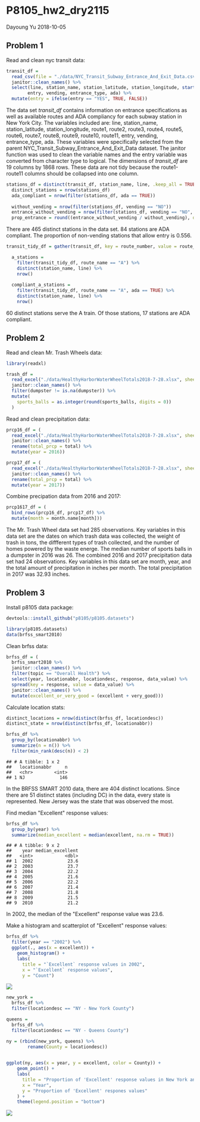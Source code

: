 P8105\_hw2\_dry2115
================
Dayoung Yu
2018-10-05

Problem 1
---------

Read and clean nyc transit data:

``` r
transit_df = 
  read_csv(file = "./data/NYC_Transit_Subway_Entrance_And_Exit_Data.csv") %>%
  janitor::clean_names() %>%
  select(line, station_name, station_latitude, station_longitude, starts_with("route"), 
        entry, vending, entrance_type, ada) %>%
  mutate(entry = ifelse(entry == "YES", TRUE, FALSE))
```

The data set *transit\_df* contains information on entrance specifications as well as available routes and ADA compliancy for each subway station in New York City. The variables included are: line, station\_name, station\_latitude, station\_longitude, route1, route2, route3, route4, route5, route6, route7, route8, route9, route10, route11, entry, vending, entrance\_type, ada. These variables were specifically selected from the parent NYC\_Transit\_Subway\_Entrance\_And\_Exit\_Data dataset. The janitor function was used to clean the variable names and the entry variable was converted from character type to logical. The dimensions of *transit\_df* are 19 columns by 1868 rows. These data are not tidy because the route1-route11 columns should be collapsed into one column.

``` r
stations_df = distinct(transit_df, station_name, line, .keep_all = TRUE)
  distinct_stations = nrow(stations_df)
  ada_compliant = nrow(filter(stations_df, ada == TRUE))
  
  without_vending = nrow(filter(stations_df, vending == "NO"))
  entrance_without_vending = nrow(filter(stations_df, vending == "NO", entry == TRUE))
  prop_entrance = round((entrance_without_vending / without_vending), digits = 3)
```

There are 465 distinct stations in the data set. 84 stations are ADA compliant. The proportion of non-vending stations that allow entry is 0.556.

``` r
transit_tidy_df = gather(transit_df, key = route_number, value = route_name, route1:route11)

  a_stations = 
    filter(transit_tidy_df, route_name == "A") %>%
    distinct(station_name, line) %>%
    nrow()
  
  compliant_a_stations = 
    filter(transit_tidy_df, route_name == "A", ada == TRUE) %>%
    distinct(station_name, line) %>%
    nrow()
```

60 distinct stations serve the A train. Of those stations, 17 stations are ADA compliant.

Problem 2
---------

Read and clean Mr. Trash Wheels data:

``` r
library(readxl)

trash_df = 
  read_excel("./data/HealthyHarborWaterWheelTotals2018-7-28.xlsx", sheet = 1, range = cell_cols("A:N")) %>%
  janitor::clean_names() %>%
  filter(dumpster != is.na(dumpster)) %>%
  mutate(
    sports_balls = as.integer(round(sports_balls, digits = 0))
  )
```

Read and clean precipitation data:

``` r
prcp16_df = (
  read_excel("./data/HealthyHarborWaterWheelTotals2018-7-28.xlsx", sheet = 5, range = cell_rows(2:14)) %>%
  janitor::clean_names() %>%
  rename(total_prcp = total) %>%
  mutate(year = 2016))

prcp17_df = (
  read_excel("./data/HealthyHarborWaterWheelTotals2018-7-28.xlsx", sheet = 4, range = cell_rows(2:14)) %>%
  janitor::clean_names() %>%
  rename(total_prcp = total) %>%
  mutate(year = 2017))
```

Combine precipation data from 2016 and 2017:

``` r
prcp1617_df = (
  bind_rows(prcp16_df, prcp17_df) %>%
  mutate(month = month.name[month]))
```

The Mr. Trash Wheel data set had 285 observations. Key variables in this data set are the dates on which trash data was collected, the weight of trash in tons, the diffferent types of trash collected, and the number of homes powered by the waste energe. The median number of sports balls in a dumpster in 2016 was 26. The combined 2016 and 2017 precipitation data set had 24 observations. Key variables in this data set are month, year, and the total amount of precipitation in inches per month. The total precipitation in 2017 was 32.93 inches.

Problem 3
---------

Install p8105 data package:

``` r
devtools::install_github("p8105/p8105.datasets")

library(p8105.datasets)
data(brfss_smart2010)
```

Clean brfss data:

``` r
brfss_df = (
  brfss_smart2010 %>%
  janitor::clean_names() %>%
  filter(topic == "Overall Health") %>%
  select(year, locationabbr, locationdesc, response, data_value) %>%
  spread(key = response, value = data_value) %>%
  janitor::clean_names() %>%
  mutate(excellent_or_very_good = (excellent + very_good)))
```

Calculate location stats:

``` r
distinct_locations = nrow(distinct(brfss_df, locationdesc))
distinct_state = nrow(distinct(brfss_df, locationabbr))

brfss_df %>%
  group_by(locationabbr) %>%
  summarize(n = n()) %>%
  filter(min_rank(desc(n)) < 2)
```

    ## # A tibble: 1 x 2
    ##   locationabbr     n
    ##   <chr>        <int>
    ## 1 NJ             146

In the BRFSS SMART 2010 data, there are 404 distinct locations. Since there are 51 distinct states (including DC) in the data, every state is represented. New Jersey was the state that was observed the most.

Find median "Excellent" response values:

``` r
brfss_df %>%
  group_by(year) %>%
  summarize(median_excellent = median(excellent, na.rm = TRUE))
```

    ## # A tibble: 9 x 2
    ##    year median_excellent
    ##   <int>            <dbl>
    ## 1  2002             23.6
    ## 2  2003             23.7
    ## 3  2004             22.2
    ## 4  2005             21.6
    ## 5  2006             22.2
    ## 6  2007             21.4
    ## 7  2008             21.8
    ## 8  2009             21.5
    ## 9  2010             21.2

In 2002, the median of the "Excellent" response value was 23.6.

Make a histogram and scatterplot of "Excellent" response values:

``` r
brfss_df %>%
  filter(year == "2002") %>%
  ggplot(., aes(x = excellent)) + 
    geom_histogram() + 
    labs(
      title = "`Excellent` response values in 2002",
      x = "`Excellent` response values",
      y = "Count")
```

![](p8105_hw2_dry2115_files/figure-markdown_github/unnamed-chunk-11-1.png)

``` r
new_york = 
  brfss_df %>%
  filter(locationdesc == "NY - New York County")

queens = 
  brfss_df %>%
  filter(locationdesc == "NY - Queens County")

ny = (rbind(new_york, queens) %>%
        rename(County = locationdesc))
  

ggplot(ny, aes(x = year, y = excellent, color = County)) +
    geom_point() + 
    labs(
      title = "Proportion of 'Excellent' response values in New York and Queens County",
      x = "Year",
      y = "Proportion of 'Excellent' respones values"
    ) + 
    theme(legend.position = "bottom")
```

![](p8105_hw2_dry2115_files/figure-markdown_github/unnamed-chunk-11-2.png)
